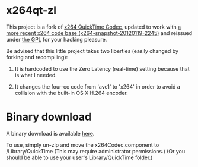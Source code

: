 x264qt-zl
=========

This project is a fork of <a
href="http://developer.berlios.de/projects/x264qtcodec/">x264
QuickTime Codec</a>, updated to work with <a
href="ftp://ftp.videolan.org/pub/videolan/x264/snapshots/x264-snapshot-20120119-2245.tar.bz2">a more recent
x264 code base (x264-snapshot-20120119-2245)</a> and reissued under
<a href="http://www.gnu.org/licenses/gpl-2.0.html">the GPL</a> for your hacking pleasure.

Be advised that this little project takes two liberties (easily
changed by forking and recompiling):

  1. It is hardcoded to use the Zero Latency (real-time) setting
  because that is what I needed.

  2. It changes the four-cc code from 'avc1' to 'x264' in order to
  avoid a collision with the built-in OS X H.264 encoder.

Binary download
===============

A binary download is available <a
href="x264qt-zl/raw/master/zips/2012-02-13-x264Codec.component.zip">here</a>.

To use, simply un-zip and move the x264Codec.component to
/Library/QuickTime (This may require administrator permissions.)  (Or
you should be able to use your user's Library/QuickTime folder.)
